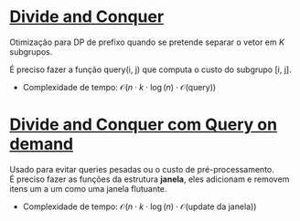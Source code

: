 # [Divide and Conquer](dc.cpp)

Otimização para DP de prefixo quando se pretende separar o vetor em $K$ subgrupos.    

É preciso fazer a função query(i, j) que computa o custo do subgrupo \[i, j\].
* Complexidade de tempo: $\mathcal{O}(n \cdot k \cdot \log(n) \cdot  \mathcal{O}(\text{query}))$

# [Divide and Conquer com Query on demand](dc_query_ondemand.cpp)

Usado para evitar queries pesadas ou o custo de pré-processamento.  
É preciso fazer as funções da estrutura **janela**, eles adicionam e removem itens um a um como uma janela flutuante.

* Complexidade de tempo: $\mathcal{O}(n \cdot k \cdot \log(n) \cdot \mathcal{O}(\text{update da janela}))$